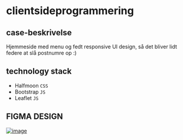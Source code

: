 # clientsideprogrammering

## case-beskrivelse
Hjemmeside med menu og fedt responsive UI design, så det bliver lidt federe at slå postnumre op :)

## technology stack
- Halfmoon `CSS`
- Bootstrap `JS`
- Leaflet `JS`

## FIGMA DESIGN
[![image](https://user-images.githubusercontent.com/89590445/216931174-a1fd4c3f-3e8d-4673-86ca-2f2a614cbc82.png)](https://www.figma.com/file/6QXg4Iv2kpDNPYfROlfZBQ/test?node-id=0%3A1&t=nuxiPZV80WBuzRGj-1)
